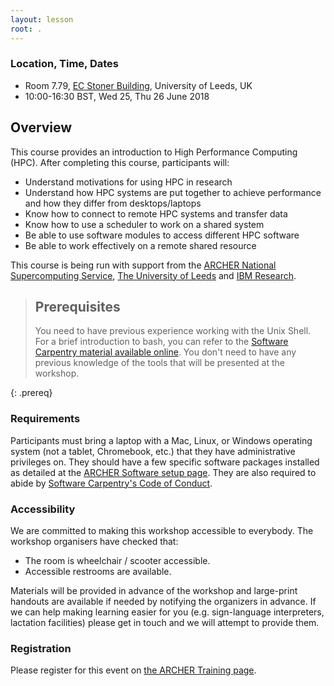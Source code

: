 ```yaml
---
layout: lesson
root: .
---
```



### Location, Time, Dates

* Room 7.79, [EC Stoner Building](https://goo.gl/maps/5V8cXDY78Fr), University of Leeds, UK
* 10:00-16:30 BST, Wed 25, Thu 26 June 2018

## Overview

This course provides an introduction to High Performance Computing (HPC). After completing this course, participants will:

* Understand motivations for using HPC in research
* Understand how HPC systems are put together to achieve performance and how they differ from desktops/laptops
* Know how to connect to remote HPC systems and transfer data
* Know how to use a scheduler to work on a shared system
* Be able to use software modules to access different HPC software
* Be able to work effectively on a remote shared resource

This course is being run with support from the [ARCHER National Supercomputing Service](http://www.archer.ac.uk), [The University of Leeds](http://www.leeds.ac.uk) and [IBM Research](http://www.research.ibm.com/).

> ## Prerequisites
>
> You need to have previous experience working with the Unix Shell. For a brief introduction to bash, you can refer to the [Software Carpentry material available online](http://swcarpentry.github.io/shell-novice/). You don't need to have any previous knowledge of the tools that will be presented at the workshop.
>
{: .prereq}

### Requirements

Participants must bring a laptop with a Mac, Linux, or Windows operating system (not a tablet, Chromebook, etc.) that they have administrative privileges on. They should have a few specific software packages installed as detailed at the [ARCHER Software setup page](http://www.archer.ac.uk/training/courses/software.php). They are also required to abide by [Software Carpentry's Code of Conduct](https://software-carpentry.org/conduct.html).

### Accessibility 

We are committed to making this workshop accessible to everybody. The workshop organisers have checked that:

* The room is wheelchair / scooter accessible.
* Accessible restrooms are available.

Materials will be provided in advance of the workshop and large-print handouts are available if needed by notifying the organizers in advance. If we can help making learning easier for you (e.g. sign-language interpreters, lactation facilities) please get in touch and we will attempt to provide them.

### Registration

Please register for this event on [the ARCHER Training page](http://www.archer.ac.uk/training/).


